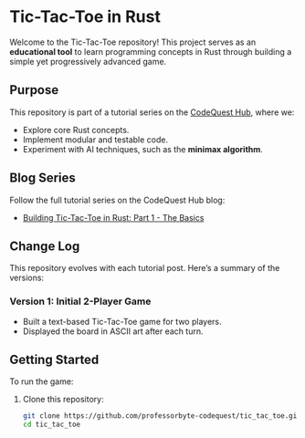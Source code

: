 # Tic-Tac-Toe in Rust

Welcome to the Tic-Tac-Toe repository! This project serves as an **educational tool** to learn programming concepts in Rust through building a simple yet progressively advanced game.

## Purpose
This repository is part of a tutorial series on the [CodeQuest Hub](https://codequesthub.io), where we:
- Explore core Rust concepts.
- Implement modular and testable code.
- Experiment with AI techniques, such as the **minimax algorithm**.

## Blog Series
Follow the full tutorial series on the CodeQuest Hub blog:
- [Building Tic-Tac-Toe in Rust: Part 1 - The Basics](https://codequesthub.io/posts/2025/01/17/tic-tac-toe/index.html)

## Change Log
This repository evolves with each tutorial post. Here’s a summary of the versions:

### Version 1: Initial 2-Player Game
- Built a text-based Tic-Tac-Toe game for two players.
- Displayed the board in ASCII art after each turn.

## Getting Started
To run the game:
1. Clone this repository:
   ```bash
   git clone https://github.com/professorbyte-codequest/tic_tac_toe.git
   cd tic_tac_toe
